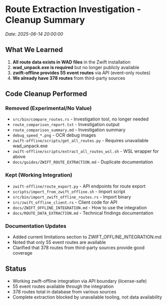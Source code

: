 # Route Extraction Investigation - Cleanup Summary

*Date: 2025-06-14 20:00:00*

## What We Learned

1. **All route data exists in WAD files** in the Zwift installation
2. **wad_unpack.exe is required** but no longer publicly available
3. **zwift-offline provides 55 event routes** via API (event-only routes)
4. **We already have 378 routes** from third-party sources

## Code Cleanup Performed

### Removed (Experimental/No Value)
- `src/bin/compare_routes.rs` - Investigation tool, no longer needed
- `route_comparison_report.txt` - Investigation output
- `route_comparison_summary.md` - Investigation summary
- `debug_speed_*.png` - OCR debug images
- `zwift-offline/scripts/get_all_routes.py` - Requires unavailable wad_unpack.exe
- `zwift-offline/scripts/extract_all_routes_wsl.sh` - WSL wrapper for above
- `docs/guides/ZWIFT_ROUTE_EXTRACTION.md` - Duplicate documentation

### Kept (Working Integration)
- `zwift-offline/route_export.py` - API endpoints for route export
- `scripts/import_from_zwift_offline.sh` - Import script
- `src/bin/import_zwift_offline_routes.rs` - Import binary
- `src/zwift_offline_client.rs` - Client code for API
- `docs/ZWIFT_OFFLINE_INTEGRATION.md` - How to use the integration
- `docs/ROUTE_DATA_EXTRACTION.md` - Technical findings documentation

### Documentation Updates
- Added current limitations section to ZWIFT_OFFLINE_INTEGRATION.md
- Noted that only 55 event routes are available
- Clarified that 378 routes from third-party sources provide good coverage

## Status
- Working zwift-offline integration via API boundary (license-safe)
- 55 event routes available through the integration
- 378 routes total in database from various sources
- Complete extraction blocked by unavailable tooling, not data availability